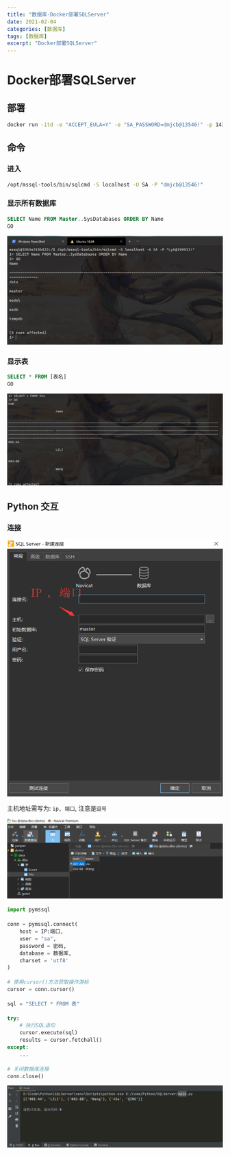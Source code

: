 ```yaml
---
title: "数据库-Docker部署SQLServer"
date: 2021-02-04
categories: [数据库]
tags: [数据库]
excerpt: "Docker部署SQLServer"
---
```


# Docker部署SQLServer

## 部署

```sh
docker run -itd -e "ACCEPT_EULA=Y" -e "SA_PASSWORD=dmjcb@13546!" -p 1433:1433 --name sqlserver2019 sqlserver
```

## 命令

### 进入

```sh
/opt/mssql-tools/bin/sqlcmd -S localhost -U SA -P "dmjcb@13546!"
```

### 显示所有数据库

```sql
SELECT Name FROM Master..SysDatabases ORDER BY Name
GO
```

![](https://raw.githubusercontent.com/dmjcb/SelfImgur/main/2020-10-21_11-05-13.jpg)

### 显示表

```sql
SELECT * FROM [表名]
GO
```

![](https://raw.githubusercontent.com/dmjcb/SelfImgur/main/2020-10-12_13-09-31.jpg)


## Python 交互

### 连接

![](https://raw.githubusercontent.com/dmjcb/SelfImgur/main/20201012105710.png)

主机地址需写为: `ip, 端口`, 注意是`逗号`

![](https://raw.githubusercontent.com/dmjcb/SelfImgur/main/20201012130100.png)

```py
import pymssql

conn = pymssql.connect(
    host = IP:端口,
    user = "sa",
    password = 密码,
    database = 数据库,
    charset = 'utf8'
)

# 使用cursor()方法获取操作游标
cursor = conn.cursor()

sql = "SELECT * FROM 表"

try:
    # 执行SQL语句
    cursor.execute(sql)
    results = cursor.fetchall()
except:
    ...

# 关闭数据库连接
conn.close()
```

![](https://raw.githubusercontent.com/dmjcb/SelfImgur/main/20201012180210.png)